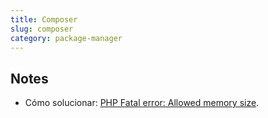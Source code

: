 ```yaml
---
title: Composer
slug: composer
category: package-manager
---
```


## Notes
- Cómo solucionar: [PHP Fatal error:  Allowed memory size][1].

[1]:	https://gist.github.com/eleazarbr/a07be458e497c29d8e8763301f049a1b